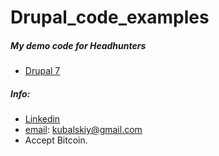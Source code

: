 # Drupal_code_examples

##### My demo code for Headhunters

- [Drupal 7](https://www.drupal.org/)

##### Info:
- [Linkedin](https://www.linkedin.com/in/kubalskiy)
- [email](mailto:kubalskiy@gmail.com): kubalskiy@gmail.com
- Accept Bitcoin.
